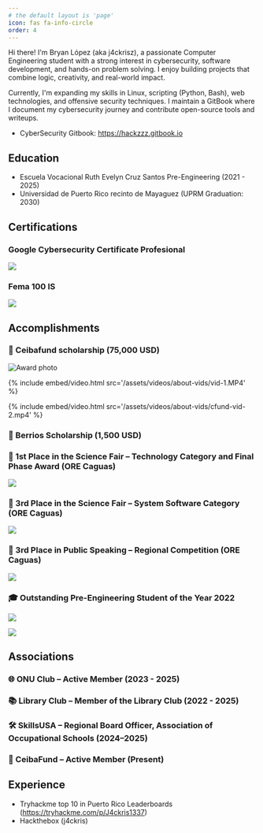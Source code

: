 ```yaml
---
# the default layout is 'page'
icon: fas fa-info-circle
order: 4
---
```


Hi there! I'm Bryan López (aka j4ckrisz), a passionate Computer Engineering student with a strong interest in cybersecurity, software development, and hands-on problem solving. I enjoy building projects that combine logic, creativity, and real-world impact.

Currently, I'm expanding my skills in Linux, scripting (Python, Bash), web technologies, and offensive security techniques. I maintain a GitBook where I document my cybersecurity journey and contribute open-source tools and writeups.

- CyberSecurity Gitbook: https://hackzzz.gitbook.io

## Education
 - Escuela Vocacional Ruth Evelyn Cruz Santos Pre-Engineering (2021 - 2025)
 - Universidad de Puerto Rico recinto de Mayaguez (UPRM Graduation: 2030)


## Certifications

### Google Cybersecurity Certificate Profesional
![](/assets/img/about-img/g-certs.jpg)

### Fema 100 IS
![](/assets/img/about-img/hs.png)

## Accomplishments

### 🌱 Ceibafund scholarship (75,000 USD)

![Award photo](/assets/img/about-img/award-photo-2.JPG)

{% include embed/video.html src='/assets/videos/about-vids/vid-1.MP4' %}

{% include embed/video.html src='/assets/videos/about-vids/cfund-vid-2.mp4' %}

### 🔴 Berrios Scholarship (1,500 USD)

### 🥇 1st Place in the Science Fair – Technology Category and Final Phase Award (ORE Caguas)

![](/assets/img/about-img/sfair-1.jpg)

### 🥉 3rd Place in the Science Fair – System Software Category (ORE Caguas)

![](/assets/img/about-img/sfair-2.jpg)

### 🥉 3rd Place in Public Speaking – Regional Competition (ORE Caguas)

![](/assets/img/about-img/oratory.jpg)

### 🎓 Outstanding Pre-Engineering Student of the Year 2022

![](/assets/img/about-img/award-22.jpg)

![](/assets/img/about-img/award-22-2.jpg)

## Associations

### 🌐 ONU Club – Active Member (2023 - 2025)

### 📚 Library Club – Member of the Library Club (2022 - 2025)

### 🛠️ SkillsUSA – Regional Board Officer, Association of Occupational Schools (2024–2025)

### 🌱 CeibaFund – Active Member (Present)


## Experience

 - Tryhackme top 10 in Puerto Rico Leaderboards (https://tryhackme.com/p/J4ckris1337)
 - Hackthebox (j4ckris)
